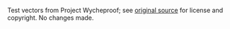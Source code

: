 Test vectors from Project Wycheproof; see [original source](https://github.com/C2SP/wycheproof/tree/4a6c2bf5dc4c0b67c770233ad33961ee653996a0) for license and copyright. No changes made.